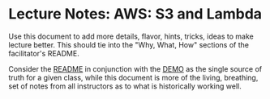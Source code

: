 # Lecture Notes: AWS: S3 and Lambda

Use this document to add more details, flavor, hints, tricks, ideas to make lecture better. This should tie into the "Why, What, How" sections of the facilitator's README.

Consider the [README](README.md) in conjunction with the [DEMO](DEMO.md) as the single source of truth for a given class, while this document is more of the living, breathing, set of notes from all instructors as to what is historically working well.

